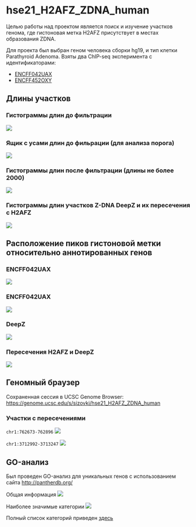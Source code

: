 # hse21_H2AFZ_ZDNA_human

Целью работы над проектом является поиск и изучение участков генома, где гистоновая метка H2AFZ присутствует в местах образования ZDNA.

Для проекта был выбран геном человека сборки hg19, и тип клетки Parathyroid Adenoma. Взяты два ChIP-seq эксперимента с идентификаторами:

- [ENCFF042UAX](https://www.encodeproject.org/files/ENCFF042UAX/)
- [ENCFF452OXY](https://www.encodeproject.org/files/ENCFF452OXY/)

## Длины участков

### Гистограммы длин до фильтрации
<img src="https://github.com/sizovk/hse21_H2AFZ_ZDNA_human/blob/main/images/len_hist.png?raw=true"/>

### Ящик с усами длин до фильрации (для анализа порога)
<img src="https://github.com/sizovk/hse21_H2AFZ_ZDNA_human/blob/main/images/len_boxplot.png?raw=true"/>

### Гистограммы длин после фильтрации (длины не более 2000)
<img src="https://github.com/sizovk/hse21_H2AFZ_ZDNA_human/blob/main/images/filtered_len_hist.png?raw=true"/>

### Гистограммы длин участков Z-DNA DeepZ и их пересечения с H2AFZ
<img src="https://github.com/sizovk/hse21_H2AFZ_ZDNA_human/blob/main/images/zdna_len_hist.png?raw=true"/>

## Расположение пиков гистоновой метки относительно аннотированных генов

### ENCFF042UAX
<img src="https://github.com/sizovk/hse21_H2AFZ_ZDNA_human/blob/main/images/chip_seeker_H2AFZ_parathyroid_adenoma_ENCFF042UAX_hg19_filtered.png?raw=true"/>

### ENCFF042UAX
<img src="https://github.com/sizovk/hse21_H2AFZ_ZDNA_human/blob/main/images/chip_seeker_H2AFZ_parathyroid_adenoma_ENCFF452OXY_hg19_filtered.png?raw=true"/>

### DeepZ
<img src="https://github.com/sizovk/hse21_H2AFZ_ZDNA_human/blob/main/images/chip_seeker.DeepZ.plotAnnoPie.png?raw=true"/>

### Пересечения H2AFZ и DeepZ
<img src="https://github.com/sizovk/hse21_H2AFZ_ZDNA_human/blob/main/images/chip_seeker_H2AFZ_parathyroid_adenoma_intersect_with_DeepZ_plotAnnoPie.png?raw=true">


## Геномный браузер
Сохраненная сессия в UCSC Genome Browser: https://genome.ucsc.edu/s/sizovki/hse21_H2AFZ_ZDNA_human

### Участки с пересечениями
`chr1:762673-762896`
<img src="https://github.com/sizovk/hse21_H2AFZ_ZDNA_human/blob/main/images/section_1.png?raw=true"/>

`chr1:3712992-3713247`
<img src="https://github.com/sizovk/hse21_H2AFZ_ZDNA_human/blob/main/images/section_2.png?raw=true"/>


## GO-анализ
Был проведен GO-анализ для уникальных генов с использованием сайта http://pantherdb.org/

Общая информация
<img src="https://github.com/sizovk/hse21_H2AFZ_ZDNA_human/blob/main/images/go_result.png?raw=true"/>

Наиболее значимые категории
<img src="https://github.com/sizovk/hse21_H2AFZ_ZDNA_human/blob/main/images/go_top_categories.png?raw=true"/>

Полный список категорий приведен [здесь](https://raw.githubusercontent.com/sizovk/hse21_H2AFZ_ZDNA_human/main/data/go_analysis.txt)